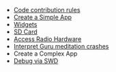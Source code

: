 * [Code contribution rules](Code-contribution-rules)
* [Create a Simple App](Create-a-simple-app)
* [Widgets](Widgets)
* [SD Card](SD-Card-(DEV))
* [Access Radio Hardware](Access-Radio-Hardware) 
* [Interpret Guru meditation crashes](Interpret-Guru-meditation-crashes)
* Create a Complex App
* [Debug via SWD](Debug-via-SWD)